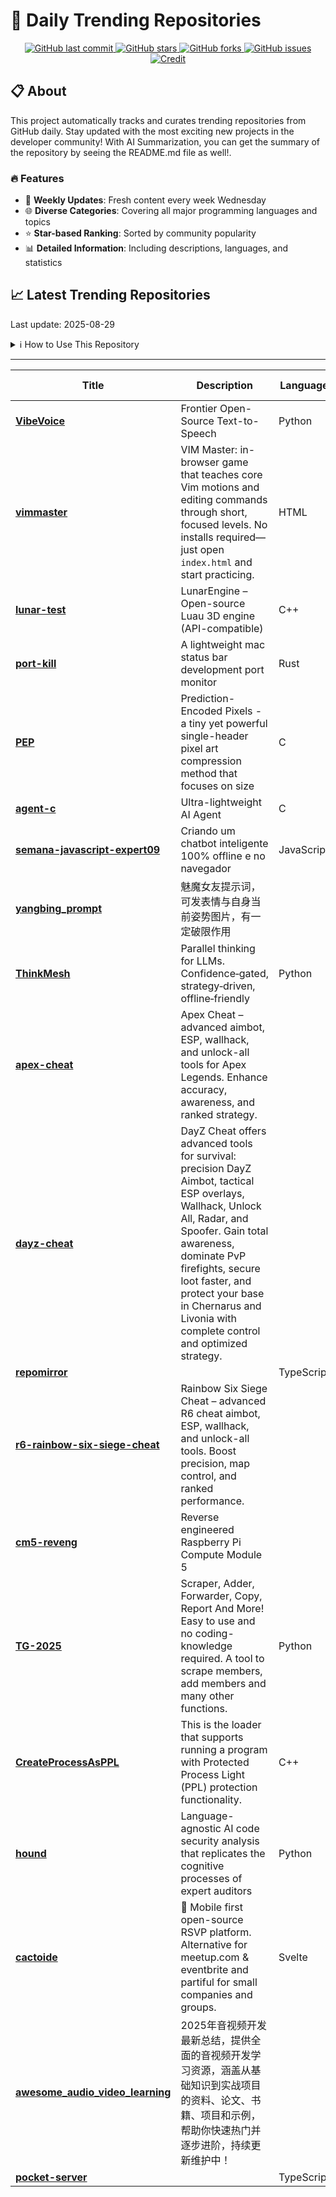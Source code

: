 # 🌟 Daily Trending Repositories

<div align="center">
<a href="https://github.com/marc-ko/daily-trending-repo/commits/main">
    <img src="https://img.shields.io/github/last-commit/marc-ko/daily-trending-repo" alt="GitHub last commit" />
</a>

<a href="https://github.com/marc-ko/daily-trending-repo/stargazers">
    <img src="https://img.shields.io/github/stars/marc-ko/daily-trending-repo" alt="GitHub stars" />
</a>
<a href="https://github.com/marc-ko/daily-trending-repo/network/members">
    <img src="https://img.shields.io/github/forks/marc-ko/daily-trending-repo" alt="GitHub forks" />
</a>
<a href="https://github.com/marc-ko/daily-trending-repo/issues">
    <img src="https://img.shields.io/github/issues/marc-ko/daily-trending-repo" alt="GitHub issues" />
</a>
<a alt="credit" href="https://github.com/zezhishao/DailyArXiv">
 <img src="https://img.shields.io/badge/credit%20-%20Idea%20From%20This%20Repo-blue" alt="Credit">
</a>
</div>

## 📋 About

This project automatically tracks and curates trending repositories from GitHub daily. Stay updated with the most exciting new projects in the developer community! With AI Summarization, you can get the summary of the repository by seeing the README.md file as well!.

### 🔥 Features

- 🔄 **Weekly Updates**: Fresh content every week Wednesday
- 🌐 **Diverse Categories**: Covering all major programming languages and topics
- ⭐ **Star-based Ranking**: Sorted by community popularity
- 📊 **Detailed Information**: Including descriptions, languages, and statistics

## 📈 Latest Trending Repositories

Last update: 2025-08-29

<details>
<summary>ℹ️ How to Use This Repository</summary>

1. **Star & Watch**: Click the 'Star' and 'Watch' buttons to receive weekly email notifications
2. **Browse**: Explore trending repositories organized by popularity
3. **Contribute**: Feel free to open issues or suggest improvements

</details>

---

| **Title** | **Description** | **Language** | **Summary** | **Tags** | **Stars Count** |
| --- | --- | --- | --- | --- | --- |
| **[VibeVoice](https://github.com/microsoft/VibeVoice)** | Frontier Open-Source Text-to-Speech | Python |  |  | 5290 |
| **[vimmaster](https://github.com/renzorlive/vimmaster)** | VIM Master: in-browser game that teaches core Vim motions and editing commands through short, focused levels. No installs required—just open `index.html` and start practicing. | HTML |  | <details><summary>codin...</summary><p>coding, education, game, indie-game, vim</p></details> | 859 |
| **[lunar-test](https://github.com/lunarengine/lunar-test)** | LunarEngine – Open-source Luau 3D engine (API-compatible) | C++ |  |  | 448 |
| **[port-kill](https://github.com/kagehq/port-kill)** | A lightweight mac status bar development port monitor | Rust |  |  | 347 |
| **[PEP](https://github.com/ENDESGA/PEP)** | Prediction-Encoded Pixels - a tiny yet powerful single-header pixel art compression method that focuses on size | C |  | <details><summary>c, co...</summary><p>c, compression, image-compression, pixel-art, single-header</p></details> | 313 |
| **[agent-c](https://github.com/bravenewxyz/agent-c)** | Ultra-lightweight AI Agent | C |  | <details><summary>agent...</summary><p>agent, ai-agent, openrouter</p></details> | 311 |
| **[semana-javascript-expert09](https://github.com/ErickWendel/semana-javascript-expert09)** | Criando um chatbot inteligente 100% offline e no navegador | JavaScript |  | <details><summary>chatb...</summary><p>chatbot, chatbot-widget, chrome, chrome-prompt-api, javascript, webai</p></details> | 270 |
| **[yangbing_prompt](https://github.com/YXYAXA/yangbing_prompt)** | 魅魔女友提示词，可发表情与自身当前姿势图片，有一定破限作用 |  |  |  | 232 |
| **[ThinkMesh](https://github.com/martianlantern/ThinkMesh)** | Parallel thinking for LLMs. Confidence‑gated, strategy‑driven, offline‑friendly | Python |  |  | 215 |
| **[apex-cheat](https://github.com/apex-cheat-aimbot/apex-cheat)** | Apex Cheat – advanced aimbot, ESP, wallhack, and unlock-all tools for Apex Legends. Enhance accuracy, awareness, and ranked strategy. |  |  |  | 215 |
| **[dayz-cheat](https://github.com/Day-z-cheat/dayz-cheat)** | DayZ Cheat offers advanced tools for survival: precision DayZ Aimbot, tactical ESP overlays, Wallhack, Unlock All, Radar, and Spoofer. Gain total awareness, dominate PvP firefights, secure loot faster, and protect your base in Chernarus and Livonia with complete control and optimized strategy. |  |  |  | 206 |
| **[repomirror](https://github.com/repomirrorhq/repomirror)** |  | TypeScript |  |  | 202 |
| **[r6-rainbow-six-siege-cheat](https://github.com/rainbow-6-siege-cheat/r6-rainbow-six-siege-cheat)** | Rainbow Six Siege Cheat – advanced R6 cheat aimbot, ESP, wallhack, and unlock-all tools. Boost precision, map control, and ranked performance. |  |  |  | 195 |
| **[cm5-reveng](https://github.com/schlae/cm5-reveng)** | Reverse engineered Raspberry Pi Compute Module 5 |  |  |  | 176 |
| **[TG-2025](https://github.com/CallToSta/TG-2025)** | Scraper, Adder, Forwarder, Copy, Report And More! Easy to use and no coding-knowledge required. A tool to scrape members, add members and many other functions. | Python |  | <details><summary>adder...</summary><p>adder, hidden-members, mass-dm, members-adding-scri, members-adding-script, members-script, scraper-telegram, scraper-tools, shilling-bot, tele-marketing, tele-scraper-bot, telegarm-scrape, telegram, telegram-reporter-botss, telegram-scraper2025, telegram-username-checker, telegramadder, telegrambot, telegramgroups, telegramscraper</p></details> | 160 |
| **[CreateProcessAsPPL](https://github.com/2x7EQ13/CreateProcessAsPPL)** | This is the loader that supports running a program with Protected Process Light (PPL) protection functionality. | C++ |  |  | 155 |
| **[hound](https://github.com/muellerberndt/hound)** | Language-agnostic AI code security analysis that replicates the cognitive processes of expert auditors | Python |  |  | 153 |
| **[cactoide](https://github.com/polaroi8d/cactoide)** | 🌵 Mobile first open-source RSVP platform. Alternative for meetup.com & eventbrite and partiful for small companies and groups. | Svelte |  | <details><summary>event...</summary><p>events, gathering, group, rsvp</p></details> | 152 |
| **[awesome_audio_video_learning](https://github.com/0voice/awesome_audio_video_learning)** | 2025年音视频开发最新总结，提供全面的音视频开发学习资源，涵盖从基础知识到实战项目的资料、论文、书籍、项目和示例，帮助你快速热门并逐步进阶，持续更新维护中！ |  |  |  | 150 |
| **[pocket-server](https://github.com/yayasoumah/pocket-server)** |  | TypeScript |  |  | 148 |

